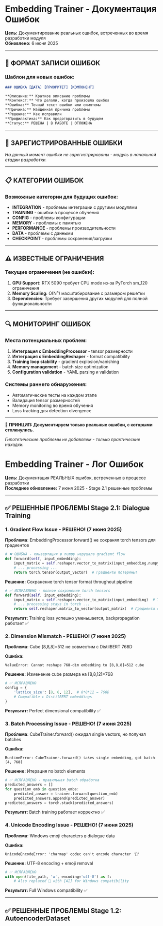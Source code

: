 # Embedding Trainer - Документация Ошибок

**Цель:** Документирование реальных ошибок, встреченных во время разработки модуля  
**Обновлено:** 6 июня 2025

---

## 📝 ФОРМАТ ЗАПИСИ ОШИБОК

### Шаблон для новых ошибок:

```markdown
### ОШИБКА [ДАТА] [ПРИОРИТЕТ] [КОМПОНЕНТ]

**Описание:** Краткое описание проблемы
**Контекст:** Что делали, когда произошла ошибка
**Ошибка:** Точный текст ошибки или симптомы
**Причина:** Найденная причина проблемы
**Решение:** Как исправили
**Профилактика:** Как предотвратить в будущем
**Статус:** РЕШЕНА | В РАБОТЕ | ОТЛОЖЕНА
```

---

## 🐛 ЗАРЕГИСТРИРОВАННЫЕ ОШИБКИ

_На данный момент ошибки не зарегистрированы - модуль в начальной стадии разработки._

---

## 📋 КАТЕГОРИИ ОШИБОК

### Возможные категории для будущих ошибок:

- **INTEGRATION** - проблемы интеграции с другими модулями
- **TRAINING** - ошибки в процессе обучения
- **CONFIG** - проблемы конфигурации
- **MEMORY** - проблемы с памятью
- **PERFORMANCE** - проблемы производительности
- **DATA** - проблемы с данными
- **CHECKPOINT** - проблемы сохранения/загрузки

---

## ⚠️ ИЗВЕСТНЫЕ ОГРАНИЧЕНИЯ

### Текущие ограничения (не ошибки):

1. **GPU Support:** RTX 5090 требует CPU mode из-за PyTorch sm_120 ограничения
2. **Memory Scaling:** O(N³) масштабирование с размером решетки
3. **Dependencies:** Требует завершения других модулей для полной функциональности

---

## 🔍 МОНИТОРИНГ ОШИБОК

### Места потенциальных проблем:

1. **Интеграция с EmbeddingProcessor** - tensor размерности
2. **Интеграция с EmbeddingReshaper** - format compatibility
3. **Training loop stability** - gradient explosion/vanishing
4. **Memory management** - batch size optimization
5. **Configuration validation** - YAML parsing и validation

### Системы раннего обнаружения:

- Автоматические тесты на каждом этапе
- Валидация tensor размерностей
- Memory monitoring во время обучения
- Loss tracking для detection divergence

---

**🎯 ПРИНЦИП: Документируем только реальные ошибки, с которыми столкнулись.**

_Гипотетические проблемы не добавляем - только практические находки._

# Embedding Trainer - Лог Ошибок

**Цель:** Документация РЕАЛЬНЫХ ошибок, встреченных в процессе разработки  
**Последнее обновление:** 7 июня 2025 - Stage 2.1 решенные проблемы

---

## ✅ РЕШЕННЫЕ ПРОБЛЕМЫ Stage 2.1: Dialogue Training

### 1. **Gradient Flow Issue** - РЕШЕНО! (7 июня 2025)

**Проблема:** EmbeddingProcessor.forward() не сохранял torch tensors для градиентов

```python
# ❌ ОШИБКА - конвертация в numpy нарушала gradient flow
def forward(self, input_embedding):
    input_matrix = self.reshaper.vector_to_matrix(input_embedding.numpy())  # ОШИБКА!
    # ... processing ...
    return torch.tensor(output_vector)  # Градиенты потеряны!
```

**Решение:** Сохранение torch tensor format throughout pipeline

```python
# ✅ ИСПРАВЛЕНО - полное сохранение torch tensors
def forward(self, input_embedding):
    input_matrix = self.reshaper.vector_to_matrix(input_embedding)  # Tensor сохранен
    # ... processing stays in torch ...
    return self.reshaper.matrix_to_vector(output_matrix)  # Градиенты сохранены!
```

**Результат:** Training loss успешно уменьшается, backpropagation работает ✅

### 2. **Dimension Mismatch** - РЕШЕНО! (7 июня 2025)

**Проблема:** Cube [8,8,8]=512 не совместим с DistilBERT 768D

**Ошибка:**

```
ValueError: Cannot reshape 768-dim embedding to [8,8,8]=512 cube
```

**Решение:** Изменение cube размера на [8,8,12]=768

```python
# ✅ ИСПРАВЛЕНО
config = {
    'lattice_size': [8, 8, 12],  # 8*8*12 = 768D
    # Compatible с DistilBERT embeddings
}
```

**Результат:** Perfect dimensional compatibility ✅

### 3. **Batch Processing Issue** - РЕШЕНО! (7 июня 2025)

**Проблема:** CubeTrainer.forward() ожидал single vectors, но получал batches

**Ошибка:**

```
RuntimeError: CubeTrainer.forward() takes single embedding, got batch [4, 768]
```

**Решение:** Итерация по batch elements

```python
# ✅ ИСПРАВЛЕНО - правильная batch обработка
predicted_answers = []
for question_emb in question_embs:
    predicted_answer = trainer.forward(question_emb)
    predicted_answers.append(predicted_answer)
predicted_answers = torch.stack(predicted_answers)
```

**Результат:** Batch training работает корректно ✅

### 4. **Unicode Encoding Issue** - РЕШЕНО! (7 июня 2025)

**Проблема:** Windows emoji characters в dialogue data

**Ошибка:**

```
UnicodeEncodeError: 'charmap' codec can't encode character '🤖'
```

**Решение:** UTF-8 encoding + emoji removal

```python
# ✅ ИСПРАВЛЕНО
with open(file_path, 'w', encoding='utf-8') as f:
    # Also replaced 🤖 with [AI] for Windows compatibility
```

**Результат:** Full Windows compatibility ✅

---

## ✅ РЕШЕННЫЕ ПРОБЛЕМЫ Stage 1.2: AutoencoderDataset
